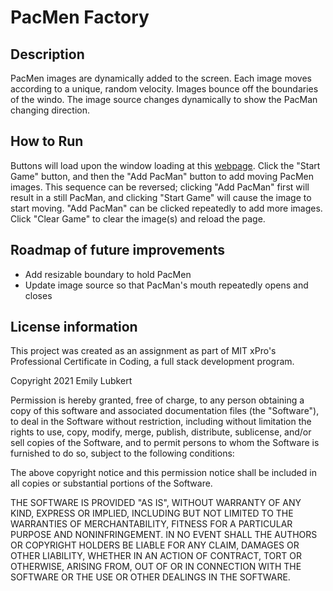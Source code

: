 # PacMen Factory

## Description
PacMen images are dynamically added to the screen. Each image moves according to a unique, random velocity. Images bounce off the boundaries of the windo. The image source changes dynamically to show the PacMan changing direction.

## How to Run
Buttons will load upon the window loading at this [webpage](https://emilylubkert.github.io/PacMen-Factory/). Click the "Start Game" button, and then the "Add PacMan" button to add moving PacMen images. This sequence can be reversed; clicking "Add PacMan" first will result in a still PacMan, and clicking "Start Game" will cause the image to start moving. "Add PacMan" can be clicked repeatedly to add more images. Click "Clear Game" to clear the image(s) and reload the page.

## Roadmap of future improvements 
- Add resizable boundary to hold PacMen
- Update image source so that PacMan's mouth repeatedly opens and closes

## License information 
This project was created as an assignment as part of MIT xPro's Professional Certificate in Coding, a full stack development program.

Copyright 2021 Emily Lubkert

Permission is hereby granted, free of charge, to any person obtaining a copy of this software and associated documentation files (the "Software"), to deal in the Software without restriction, including without limitation the rights to use, copy, modify, merge, publish, distribute, sublicense, and/or sell copies of the Software, and to permit persons to whom the Software is furnished to do so, subject to the following conditions:

The above copyright notice and this permission notice shall be included in all copies or substantial portions of the Software.

THE SOFTWARE IS PROVIDED "AS IS", WITHOUT WARRANTY OF ANY KIND, EXPRESS OR IMPLIED, INCLUDING BUT NOT LIMITED TO THE WARRANTIES OF MERCHANTABILITY, FITNESS FOR A PARTICULAR PURPOSE AND NONINFRINGEMENT. IN NO EVENT SHALL THE AUTHORS OR COPYRIGHT HOLDERS BE LIABLE FOR ANY CLAIM, DAMAGES OR OTHER LIABILITY, WHETHER IN AN ACTION OF CONTRACT, TORT OR OTHERWISE, ARISING FROM, OUT OF OR IN CONNECTION WITH THE SOFTWARE OR THE USE OR OTHER DEALINGS IN THE SOFTWARE.
